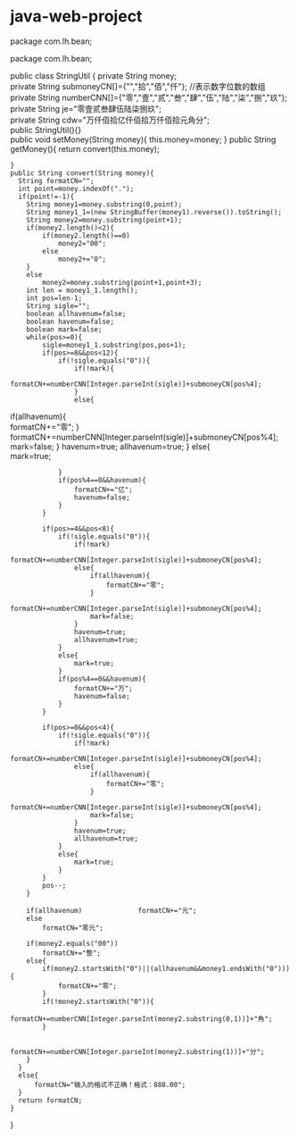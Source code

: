 # java-web-project
package com.lh.bean;

package com.lh.bean;

public class StringUtil {
	private String money;		
	private String submoneyCN[]={"","拾","佰","仟"};									//表示数字位数的数组
	private String numberCNN[]={"零","壹","贰","叁","肆","伍","陆","柒","捌","玖"};	
	private String je="零壹贰叁肆伍陆柒捌玖";		
	private String cdw="万仟佰拾亿仟佰拾万仟佰拾元角分";	
	public StringUtil(){}		
	public void setMoney(String money){
		this.money=money;
	}
	public String getMoney(){
		return convert(this.money);
		
	}
	public String convert(String money){
	  String formatCN="";	
	  int point=money.indexOf(".");				
      if(point!=-1){
	    String money1=money.substring(0,point);	
	    String money1_1=(new StringBuffer(money1).reverse()).toString();
	    String money2=money.substring(point+1);	
	    if(money2.length()<2){				
	    	if(money2.length()==0)
	    		money2="00";
	    	else
	    		money2+="0";
	    }
	    else								
	    	money2=money.substring(point+1,point+3);
	    int len = money1_1.length();		
	    int pos=len-1;
	    String sigle="";
	    boolean allhavenum=false;
	    boolean havenum=false;
	    boolean mark=false;       				
	    while(pos>=0){
		    sigle=money1_1.substring(pos,pos+1);    
		    if(pos>=8&&pos<12){ 
			    if(!sigle.equals("0")){      	
				    if(!mark){               	 
				    	formatCN+=numberCNN[Integer.parseInt(sigle)]+submoneyCN[pos%4];
				    }
				    else{                    	     	
if(allhavenum){        
				    		formatCN+="零";
				    	}
				    	formatCN+=numberCNN[Integer.parseInt(sigle)]+submoneyCN[pos%4];
				        mark=false;
				    }
				    havenum=true;
				    allhavenum=true;        				    }
			    else{                      		
				    mark=true;


			    }
			    if(pos%4==0&&havenum){     
			    	formatCN+="亿";
		    	    havenum=false;
			    }
		    }
	    
		    if(pos>=4&&pos<8){
    			if(!sigle.equals("0")){
				    if(!mark)
				    	formatCN+=numberCNN[Integer.parseInt(sigle)]+submoneyCN[pos%4];
	    			else{
	    				if(allhavenum){
	    					formatCN+="零";
	    				}
	    				formatCN+=numberCNN[Integer.parseInt(sigle)]+submoneyCN[pos%4];
			    		mark=false;
				    }
				    havenum=true;
				    allhavenum=true;
			    }
			    else{
    			    mark=true;
	    		}
		    	if(pos%4==0&&havenum){ 
		    		formatCN+="万";
				    havenum=false;
			    }
		    }
	
		    if(pos>=0&&pos<4){
    			if(!sigle.equals("0")){        
    				if(!mark)
    					formatCN+=numberCNN[Integer.parseInt(sigle)]+submoneyCN[pos%4];
				    else{ 
				    	if(allhavenum){
				    		formatCN+="零";
				    	}
				    	formatCN+=numberCNN[Integer.parseInt(sigle)]+submoneyCN[pos%4];
					    mark=false;       
				    }
    				havenum=true;
    				allhavenum=true;
			    }
			    else{
    				mark=true;
	    		}
		    }
		    pos--;    		
	    }
	 
        if(allhavenum)           	formatCN+="元";
        else           
        	formatCN="零元";
           
        if(money2.equals("00"))
        	formatCN+="整";
        else{
        	if(money2.startsWith("0")||(allhavenum&&money1.endsWith("0"))){ 
        		formatCN+="零";
	        }
        	if(!money2.startsWith("0")){
        		formatCN+=numberCNN[Integer.parseInt(money2.substring(0,1))]+"角";
	        }
        	
        	formatCN+=numberCNN[Integer.parseInt(money2.substring(1))]+"分";
        }
      } 
      else{
    	  formatCN="输入的格式不正确！格式：888.00";
      }
      return formatCN;
    }
}



